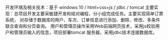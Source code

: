 开发环境及相关技术：基于 windows 10 /  html+css+js / jdbc / tomcat
主要实现：总项目开发主要采敏捷开发和结对编程，分小组完成任务。主要实现简单订票系统，
对存储于数据库的用户、车次、订单信息进行添加、删除、修改、多条件联合查询和分页查询。
用户和管理员操作采用Web前端网页技术，采用js校验用户和管理员输入的信息，项目部署tomcat
服务器，采用jdbc技术连接数据库。
